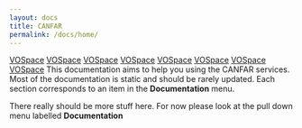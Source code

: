 ```yaml
---
layout: docs
title: CANFAR
permalink: /docs/home/
---
```


[VOSpace](http://www.canfar.net/docs/vospace/)
[VOSpace](http://www.canfar.net/docs/vospace/)
[VOSpace](http://www.canfar.net/docs/vospace/)
[VOSpace](http://www.canfar.net/docs/vospace/)
[VOSpace](http://www.canfar.net/docs/vospace/)
[VOSpace](http://www.canfar.net/docs/vospace/)
[VOSpace](http://www.canfar.net/docs/vospace/)
[VOSpace](http://www.canfar.net/docs/vospace/)
This documentation aims to help you using the CANFAR services. Most of the documentation is static and should be rarely updated. Each section corresponds to an item in the **Documentation** menu.

There really should be more stuff here.  For now please look at the pull down menu labelled **Documentation**
